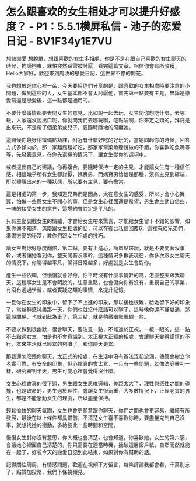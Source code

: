 # 怎么跟喜欢的女生相处才可以提升好感度？ - P1：5.5.1横屏私信 - 池子的恋爱日记 - BV1F34y1E7VU

想談戀愛 想脫單，想跟喜歡的女生多相處，你是不是在跟自己喜歡的女生聊天的時候，拘謹拘束，就怕突然踩雷被討厭，看完這篇文章，相信你會有所收穫，Hello大家好，歡迎來到周收的戀愛日記，這世界不停的開花。

我也想放進你心裡一朵，今天要給你們分享的是，跟喜歡的女生相處時要注意的小問題，做到這些的人，女生基本都不會太討厭他，首先第一點要有主見，無論是戀愛前還是戀愛後，這一點都是通用的。

不要什麼事情都要去問女生的意見，比如說一起去玩，女生問你想吃什麼，去哪玩，人家還沒說出口呢，你就問我們去哪玩啊，吃點啥啊，你來定之類的，拜託是出來玩，不是帶了個弟弟或兒子，要隨時隨地的照顧她。

這時候你最好稍微備點功課，附近有什麼好吃的好玩的，當她問起你的時候，回答方式多傾向於，那一家麵館麵好吃，那家家常菜魚聽說做的不錯，你喜歡吃魚嗎等等，先發表意見，在你先選擇的情況下，讓女生從你的選項中。

或者提出自己的建議，你再複合，要隨時保持一定的主見，才能讓女生有一種信任感，相信幾乎所有女生都討厭，媽寶男，而媽寶男恰恰是那種，沒有主見到極端，所以體現出來的一種狀態，所以要有主見，要有擔當。

這是相處的第一步，我知道兄弟們是因為，太在意女生的感受，所以才會小心翼翼，怕做一些惹女生不開心的事，但是女生心裡面還是希望，男生會主動自信些，一味的接受女生的意見，這場約會註定是平凡的。

只有主動調戲女生的情緒，才會給女生帶來驚喜，才能給女生留下不錯的影響，如果你還不知道，怎麼跟女生相處的話，可以在後台私信回覆6，這裡有給兄弟們，準備戀愛的秘笈，教你們跟女生相處的技巧。

讓女生對你好感度翻倍，第二點，要有上進心，簡單點來說，就是不要閒著沒事幹，或者讓她看到你，整天閒著沒事幹，這種情況多數表現在，你多次跟女生聊天的情況下，你聊得越平凡，聊得日常越多，好處就是女生會對你。

產生一些依賴，但慢慢就會好奇，你平時沒有什麼事情幹的嗎，怎麼整天跟我聊天，這種事女生是不會明說的，注意重點，也會偏向你有沒有，重視自己的事業，有沒有通過學習，或者實踐之類的事情，來提升記憶。

一旦你在女生的印象中，留下了不上進的印象，那以後也很難，給她留下好的印象了，當新鮮感耗盡那一天，你們也就沒什麼話可以聊了，這時候你還不懂變通，那這段關係，也就到此為止了，第三點，就是稍微幽默風趣一些。

不要求做到很幽默，很會聊天，要注意一點，不能過於正視，一板一眼的，這一點不去點過女生，怕是也不會意識到，太正視太正經的相處，會讓聊天變得謹慎的不行，本來生活就已經累的夠嗆了，和你聊天更累。

那我還怎麼跟你聊天，太正式的相處，在生活中沒有辦法泛起波瀾，儘管會樹立你老實可靠，有安全的印象，但心裡真的會太累，一旦有一些問題，就像法庭審判一樣，研究審判半天，男生可能心裡會覺得沒什麼。

女生心裡會真的很下頭，男生跟女生思維邏輯，差距太大了，理性與感性之間的碰撞，也是致命的，男生過於理性，會讓女生很沉重，大多數情況下，正經老實的男生，都是不能感動女生的理由，所以盡量保持。

輕鬆愉快的聊天氛圍，女生也會更願意跟你聊天，你們之間也會更容易，繼續有所發展，最後在以上條件都具備前，不清楚女生喜不喜歡你時，要盡量克制自己沒事，就想找她的衝動，多給彼此一些時間和空間。

慢慢女生對你沒有意思，你大概也會清楚，也會知道，你喜歡她，女生的第六感，會讓她心裡面自己清楚的，你只需要在適當時機，捅破這層窗戶紙，自然而然就能在一起了，好啦今天的戀愛日記到此結束，如果對你有幫助的話。

記得關注周周，有情感問題，歡迎在視頻下方留言，每條評論我都會看，千萬別忘了，點贊加投幣，我們下條視頻見。